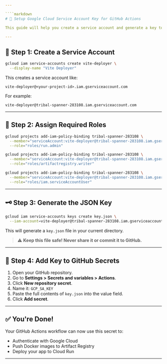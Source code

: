```yaml
---

````markdown
# 🔐 Setup Google Cloud Service Account Key for GitHub Actions

This guide will help you create a service account and generate a key to use in GitHub Actions for deploying your Vite app to Cloud Run.

---
```


## 📌 Step 1: Create a Service Account

```bash
gcloud iam service-accounts create vite-deployer \
  --display-name "Vite Deployer"
````

This creates a service account like:

```
vite-deployer@<your-project-id>.iam.gserviceaccount.com
```

For example:

```
vite-deployer@tribal-spanner-283108.iam.gserviceaccount.com
```

---

## 🔑 Step 2: Assign Required Roles

```bash
gcloud projects add-iam-policy-binding tribal-spanner-283108 \
  --member="serviceAccount:vite-deployer@tribal-spanner-283108.iam.gserviceaccount.com" \
  --role="roles/run.admin"

gcloud projects add-iam-policy-binding tribal-spanner-283108 \
  --member="serviceAccount:vite-deployer@tribal-spanner-283108.iam.gserviceaccount.com" \
  --role="roles/artifactregistry.writer"

gcloud projects add-iam-policy-binding tribal-spanner-283108 \
  --member="serviceAccount:vite-deployer@tribal-spanner-283108.iam.gserviceaccount.com" \
  --role="roles/iam.serviceAccountUser"
```

---

## 🗝️ Step 3: Generate the JSON Key

```bash
gcloud iam service-accounts keys create key.json \
  --iam-account=vite-deployer@tribal-spanner-283108.iam.gserviceaccount.com
```

This will generate a `key.json` file in your current directory.

> ⚠️ **Keep this file safe! Never share it or commit it to GitHub.**

---

## 🔐 Step 4: Add Key to GitHub Secrets

1. Open your GitHub repository.
2. Go to **Settings > Secrets and variables > Actions**.
3. Click **New repository secret**.
4. Name it: `GCP_SA_KEY`
5. Paste the full contents of `key.json` into the value field.
6. Click **Add secret**.

---

## ✅ You're Done!

Your GitHub Actions workflow can now use this secret to:

* Authenticate with Google Cloud
* Push Docker images to Artifact Registry
* Deploy your app to Cloud Run

---

